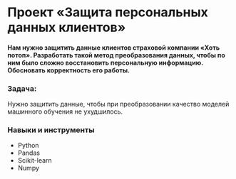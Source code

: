 # Проект «Защита персональных данных клиентов»
#### Нам нужно защитить данные клиентов страховой компании «Хоть потоп». Разработать такой метод преобразования данных, чтобы по ним было сложно восстановить персональную информацию. Обосновать корректность его работы.


### Задача: 
  Нужно защитить данные, чтобы при преобразовании качество моделей машинного обучения не ухудшилось.

### Навыки и инструменты
 * Python
 * Pandas
 * Scikit-learn
 * Numpy


